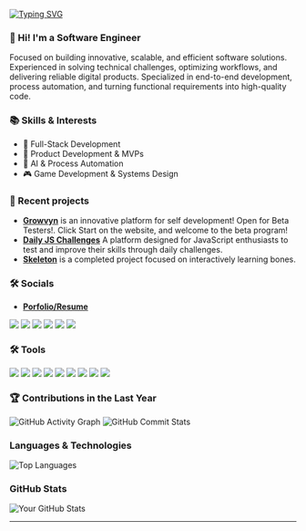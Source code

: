 <p align="left"> <a href="https://git.io/typing-svg"><img src="https://readme-typing-svg.herokuapp.com?font=Fira+Code&size=30&pause=1000&color=67D7B0&width=435&lines=Welcome!" alt="Typing SVG" /> </a></p> 

### 🚀 Hi! I'm a Software Engineer  
Focused on building innovative, scalable, and efficient software solutions. Experienced in solving technical challenges, optimizing workflows, and delivering reliable digital products. Specialized in end-to-end development, process automation, and turning functional requirements into high-quality code.

### 📚 Skills & Interests
- 🧩 Full-Stack Development
- 🚀 Product Development & MVPs
- 🤖 AI & Process Automation
- 🎮 Game Development & Systems Design

### 🚧 Recent projects
- **[Growvyn](https://growvyn.com)** is an innovative platform for self development! Open for Beta Testers!. Click Start on the website, and welcome to the beta program!  
- **[Daily JS Challenges](https://js-challenges-flax.vercel.app)** A platform designed for JavaScript enthusiasts to test and improve their skills through daily challenges.
- **[Skeleton](https://skeleton-amber.vercel.app)** is a completed project focused on interactively learning bones.

### 🛠 Socials
- **[Porfolio/Resume](https://juliantrujilloporfoliodev.vercel.app/)**
<p dir="auto">
  <a href="mailto:danieltrujillo902@gmail.com"><img src="https://camo.githubusercontent.com/e5cfad4cbb1e023463333923b069b81749d94e8ff5722f851c7bb01d65bb0e95/68747470733a2f2f696d672e736869656c64732e696f2f62616467652f476d61696c2d4431343833363f7374796c653d666f722d7468652d6261646765266c6f676f3d676d61696c266c6f676f436f6c6f723d7768697465" data-canonical-src="https://img.shields.io/badge/Gmail-D14836?style=for-the-badge&amp;logo=gmail&amp;logoColor=white" style="max-width: 100%;"></a>
  <a href="https://github.com/Kalugy"><img src="https://camo.githubusercontent.com/17a3cfebe6cf2dcf7b339b7b008adb9a55ddc15aec622a27a2a66b207e1e357a/68747470733a2f2f696d672e736869656c64732e696f2f62616467652f4769744875622d3130303030303f7374796c653d666f722d7468652d6261646765266c6f676f3d676974687562266c6f676f436f6c6f723d7768697465" data-canonical-src="https://img.shields.io/badge/GitHub-100000?style=for-the-badge&amp;logo=github&amp;logoColor=white" style="max-width: 100%;"></a>
  <a href="https://www.linkedin.com/in/julian-trujillo-software-developer/" rel="nofollow"><img src="https://camo.githubusercontent.com/8c0692475a5bfc1d9e7361074bdb648e567cae7b5b40ffd32adae31180b0d7b6/68747470733a2f2f696d672e736869656c64732e696f2f62616467652f4c696e6b6564496e2d3030373742353f7374796c653d666f722d7468652d6261646765266c6f676f3d6c696e6b6564696e266c6f676f436f6c6f723d7768697465" data-canonical-src="https://img.shields.io/badge/LinkedIn-0077B5?style=for-the-badge&amp;logo=linkedin&amp;logoColor=white" style="max-width: 100%;"></a>
  <a href="#"><img src="https://camo.githubusercontent.com/93f7bac54ced3a155148588200527b79573820b0091147ba3f902ef2a9fa483a/68747470733a2f2f696d672e736869656c64732e696f2f62616467652f506f7274666f6c696f2d3235354536333f7374796c653d666f722d7468652d6261646765266c6f676f3d41626f75742e6d65266c6f676f436f6c6f723d7768697465" data-canonical-src="https://img.shields.io/badge/Portfolio-255E63?style=for-the-badge&amp;logo=About.me&amp;logoColor=white" style="max-width: 100%;"></a>
  <a href="#"><img src="https://camo.githubusercontent.com/8c709aaebc7feee6050eba44984b294d9da3ace3353bd5eed8b499dd04af3c06/68747470733a2f2f696d672e736869656c64732e696f2f62616467652f582d3030303030303f7374796c653d666f722d7468652d6261646765266c6f676f3d78266c6f676f436f6c6f723d7768697465" data-canonical-src="https://img.shields.io/badge/X-000000?style=for-the-badge&amp;logo=x&amp;logoColor=white" style="max-width: 100%;"></a>
  <a href="#"><img src="https://camo.githubusercontent.com/a3c932dca6dd715997280b12d03cce4f7868aacdc9901942986f06a9f5843d8a/68747470733a2f2f696d672e736869656c64732e696f2f7374617469632f76313f7374796c653d666f722d7468652d6261646765266d6573736167653d5468726561647326636f6c6f723d303030303030266c6f676f3d54687265616473266c6f676f436f6c6f723d464646464646266c6162656c3d" data-canonical-src="https://img.shields.io/static/v1?style=for-the-badge&amp;message=Threads&amp;color=000000&amp;logo=Threads&amp;logoColor=FFFFFF&amp;label=" style="max-width: 100%;"> </a>
</p>

### 🛠 Tools
<p dir="auto">
<img src="https://img.shields.io/badge/JavaScript-%23F7DF1E?style=for-the-badge&logo=javascript&logoColor=black" /> 
<img src="https://img.shields.io/badge/AWS-%23232F3E.svg?&style=for-the-badge&logo=amazon-aws&logoColor=white" /> 
<img src="https://img.shields.io/badge/Node.js-%234285F4.svg?&style=for-the-badge&logo=node.js&logoColor=white" /> 
<img src="https://img.shields.io/badge/MongoDB-%2347A248.svg?&style=for-the-badge&logo=mongodb&logoColor=white" /> 
<img src="https://img.shields.io/badge/React-%2320232a.svg?&style=for-the-badge&logo=react&logoColor=%2361DAFB" /> 
<img src="https://img.shields.io/badge/SQL%20Server-CC2927?style=flat-square&logo=microsoft-sql-server&logoColor=white" /> 
<img src="https://img.shields.io/badge/DynamoDB-3766AB?style=flat-square&logo=amazon-dynamodb&logoColor=white" /> 
<img src="https://img.shields.io/badge/MySQL-4479A1?style=flat-square&logo=mysql&logoColor=white" /> 
<img src="https://img.shields.io/badge/PHP-%230075B8.svg?&style=for-the-badge&logo=php&logoColor=white" />     
</p>


### 🏆 Contributions in the Last Year
![GitHub Activity Graph](https://github-readme-activity-graph.vercel.app/graph?username=kalugy&theme=github-dark&hide_border=true)
![GitHub Commit Stats](https://github-readme-stats.vercel.app/api?username=kalugy&show_icons=true&count_private=true&include_all_commits=true&theme=highcontrast)



### Languages & Technologies
![Top Languages](https://github-readme-stats.vercel.app/api/top-langs/?username=kalugy&layout=compact&theme=dark)

### GitHub Stats
![Your GitHub Stats](https://github-readme-stats.vercel.app/api?username=kalugy&show_icons=true&count_private=true&hide=prs&theme=dark)

---
<!--
### 🔥 Wakatime Stats
[![Wakatime](https://wakatime.com/badge/user/kalugy.svg)](https://wakatime.com/@kalugy)

### Most Used Repositories
[![Your Repository](https://github-readme-stats.vercel.app/api/pin/?username=kalugy&repo=your-repository)](https://github.com/kalugy/your-repository)
-->


